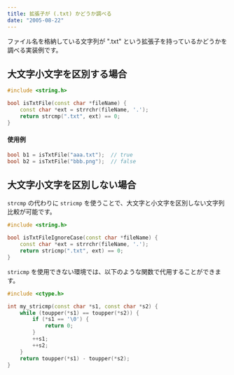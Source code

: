 ```yaml
---
title: 拡張子が (.txt) かどうか調べる
date: "2005-08-22"
---
```


ファイル名を格納している文字列が ".txt" という拡張子を持っているかどうかを調べる実装例です。

大文字小文字を区別する場合
----

~~~ cpp
#include <string.h>

bool isTxtFile(const char *fileName) {
    const char *ext = strrchr(fileName, '.');
    return strcmp(".txt", ext) == 0;
}
~~~

#### 使用例

~~~ cpp
bool b1 = isTxtFile("aaa.txt");  // true
bool b2 = isTxtFile("bbb.png");  // false
~~~


大文字小文字を区別しない場合
----

`strcmp` の代わりに `stricmp` を使うことで、大文字と小文字を区別しない文字列比較が可能です。

~~~ cpp
#include <string.h>

bool isTxtFileIgnoreCase(const char *fileName) {
    const char *ext = strrchr(fileName, '.');
    return stricmp(".txt", ext) == 0;
}
~~~

`stricmp` を使用できない環境では、以下のような関数で代用することができます。

~~~ cpp
#include <ctype.h>

int my_stricmp(const char *s1, const char *s2) {
    while (toupper(*s1) == toupper(*s2)) {
        if (*s1 == '\0') {
            return 0;
        }
        ++s1;
        ++s2;
    }
    return toupper(*s1) - toupper(*s2);
}
~~~

